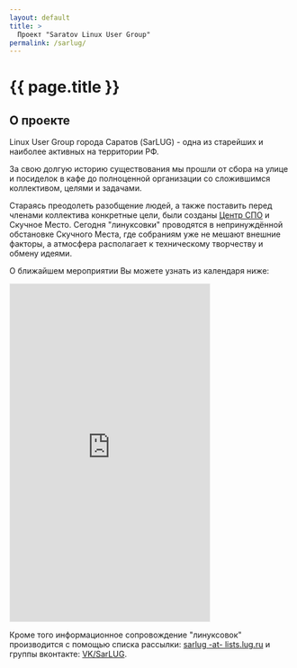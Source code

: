 ```yaml
---
layout: default
title: >
  Проект "Saratov Linux User Group"
permalink: /sarlug/
---
```



# [](#header-1) {{ page.title }}


## О проекте

Linux User Group города Саратов (SarLUG) - одна из старейших и наиболее
активных на территории РФ.

За свою долгую историю существования мы прошли от сбора на улице и
посиделок в кафе до полноценной организации со сложившимся коллективом,
целями и задачами.

Стараясь преодолеть разобщение людей, а также поставить перед членами
коллектива конкретные цели, были созданы [Центр СПО](https://sarfsc.ru)
и Скучное Место. Сегодня "линуксовки" проводятся в непринуждённой
обстановке Скучного Места, где собраниям уже не мешают внешние
факторы, а атмосфера располагает к техническому творчеству и обмену
идеями.

О ближайшем мероприятии Вы можете узнать из календаря ниже:
<iframe
	src="https://calendar.yandex.ru/month?embed&layer_ids=6482174&tz_id=Europe/Saratov"
	width="355"
	height="600"
	frameborder="0"
	style="border: 1px solid #eee">
</iframe>

Кроме того информационное сопровождение "линуксовок" производится с
помощью списка рассылки:
[sarlug -at- lists.lug.ru](https://lists.lug.ru/mailman/listinfo/sarlug)
и группы вконтакте:
[VK/SarLUG](https://vk.com/sarlug).

